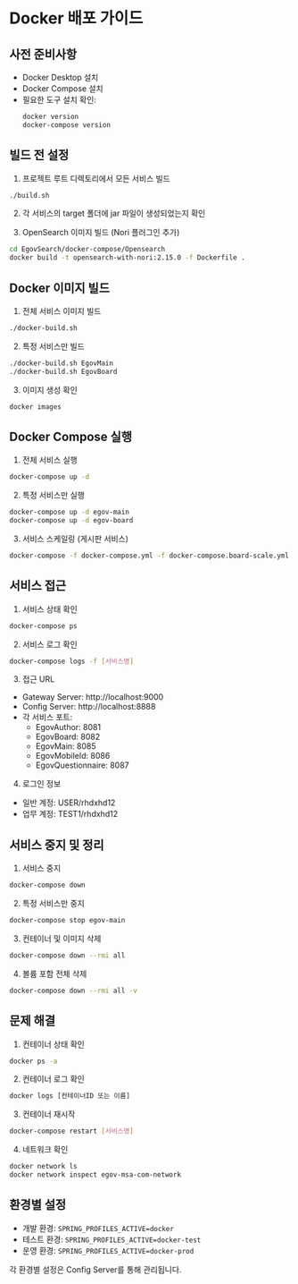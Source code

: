 # Docker 배포 가이드

## 사전 준비사항

- Docker Desktop 설치
- Docker Compose 설치
- 필요한 도구 설치 확인:
  ```bash
  docker version
  docker-compose version
  ```

## 빌드 전 설정

1. 프로젝트 루트 디렉토리에서 모든 서비스 빌드
```bash
./build.sh
```

2. 각 서비스의 target 폴더에 jar 파일이 생성되었는지 확인

3. OpenSearch 이미지 빌드 (Nori 플러그인 추가)
```bash
cd EgovSearch/docker-compose/Opensearch
docker build -t opensearch-with-nori:2.15.0 -f Dockerfile .
```

## Docker 이미지 빌드

1. 전체 서비스 이미지 빌드
```bash
./docker-build.sh
```

2. 특정 서비스만 빌드
```bash
./docker-build.sh EgovMain
./docker-build.sh EgovBoard
```

3. 이미지 생성 확인
```bash
docker images
```

## Docker Compose 실행

1. 전체 서비스 실행
```bash
docker-compose up -d
```

2. 특정 서비스만 실행
```bash
docker-compose up -d egov-main
docker-compose up -d egov-board
```

3. 서비스 스케일링 (게시판 서비스)
```bash
docker-compose -f docker-compose.yml -f docker-compose.board-scale.yml up -d
```

## 서비스 접근

1. 서비스 상태 확인
```bash
docker-compose ps
```

2. 서비스 로그 확인
```bash
docker-compose logs -f [서비스명]
```

3. 접근 URL
- Gateway Server: http://localhost:9000
- Config Server: http://localhost:8888
- 각 서비스 포트:
  - EgovAuthor: 8081
  - EgovBoard: 8082
  - EgovMain: 8085
  - EgovMobileId: 8086
  - EgovQuestionnaire: 8087

4. 로그인 정보
- 일반 계정: USER/rhdxhd12
- 업무 계정: TEST1/rhdxhd12

## 서비스 중지 및 정리

1. 서비스 중지
```bash
docker-compose down
```

2. 특정 서비스만 중지
```bash
docker-compose stop egov-main
```

3. 컨테이너 및 이미지 삭제
```bash
docker-compose down --rmi all
```

4. 볼륨 포함 전체 삭제
```bash
docker-compose down --rmi all -v
```

## 문제 해결

1. 컨테이너 상태 확인
```bash
docker ps -a
```

2. 컨테이너 로그 확인
```bash
docker logs [컨테이너ID 또는 이름]
```

3. 컨테이너 재시작
```bash
docker-compose restart [서비스명]
```

4. 네트워크 확인
```bash
docker network ls
docker network inspect egov-msa-com-network
```

## 환경별 설정

- 개발 환경: `SPRING_PROFILES_ACTIVE=docker`
- 테스트 환경: `SPRING_PROFILES_ACTIVE=docker-test`
- 운영 환경: `SPRING_PROFILES_ACTIVE=docker-prod`

각 환경별 설정은 Config Server를 통해 관리됩니다.